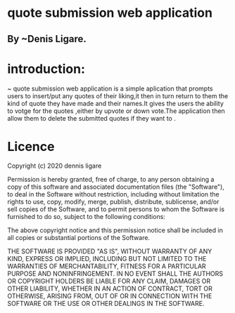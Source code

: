 # quote submission web application
## By ~Denis Ligare.
# introduction:
~ quote submission web application is a simple aplication that prompts users to insert/put any quotes of their liking,it then in turn return to them the kind of quote they have made and their names.It gives the users the ability to votge for the quotes ,either by upvote or down vote.The application then allow them to delete the submitted quotes if they want to .

# Licence
Copyright (c) 2020 dennis ligare

Permission is hereby granted, free of charge, to any person obtaining a copy
of this software and associated documentation files (the "Software"), to deal
in the Software without restriction, including without limitation the rights
to use, copy, modify, merge, publish, distribute, sublicense, and/or sell
copies of the Software, and to permit persons to whom the Software is
furnished to do so, subject to the following conditions:

The above copyright notice and this permission notice shall be included in all
copies or substantial portions of the Software.

THE SOFTWARE IS PROVIDED "AS IS", WITHOUT WARRANTY OF ANY KIND, EXPRESS OR
IMPLIED, INCLUDING BUT NOT LIMITED TO THE WARRANTIES OF MERCHANTABILITY,
FITNESS FOR A PARTICULAR PURPOSE AND NONINFRINGEMENT. IN NO EVENT SHALL THE
AUTHORS OR COPYRIGHT HOLDERS BE LIABLE FOR ANY CLAIM, DAMAGES OR OTHER
LIABILITY, WHETHER IN AN ACTION OF CONTRACT, TORT OR OTHERWISE, ARISING FROM,
OUT OF OR IN CONNECTION WITH THE SOFTWARE OR THE USE OR OTHER DEALINGS IN THE
SOFTWARE.
